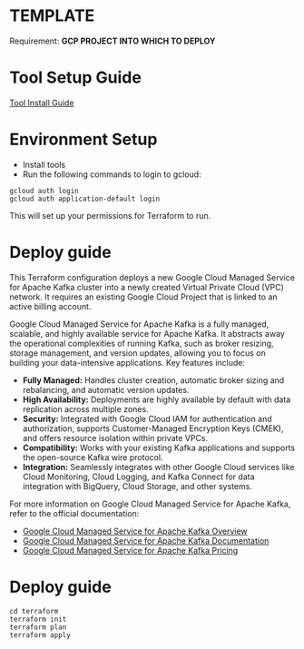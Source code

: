 # TEMPLATE

Requirement: **GCP PROJECT INTO WHICH TO DEPLOY**

# Tool Setup Guide

[Tool Install Guide](tools/ReadMe.md)

# Environment Setup
* Install tools
* Run the following commands to login to gcloud:
```
gcloud auth login
gcloud auth application-default login
```

This will set up your permissions for Terraform to run.

# Deploy guide

This Terraform configuration deploys a new Google Cloud Managed Service for Apache Kafka cluster into a newly created Virtual Private Cloud (VPC) network. It requires an existing Google Cloud Project that is linked to an active billing account.

Google Cloud Managed Service for Apache Kafka is a fully managed, scalable, and highly available service for Apache Kafka. It abstracts away the operational complexities of running Kafka, such as broker resizing, storage management, and version updates, allowing you to focus on building your data-intensive applications. Key features include:

* **Fully Managed:** Handles cluster creation, automatic broker sizing and rebalancing, and automatic version updates.
* **High Availability:** Deployments are highly available by default with data replication across multiple zones.
* **Security:** Integrated with Google Cloud IAM for authentication and authorization, supports Customer-Managed Encryption Keys (CMEK), and offers resource isolation within private VPCs.
* **Compatibility:** Works with your existing Kafka applications and supports the open-source Kafka wire protocol.
* **Integration:** Seamlessly integrates with other Google Cloud services like Cloud Monitoring, Cloud Logging, and Kafka Connect for data integration with BigQuery, Cloud Storage, and other systems.

For more information on Google Cloud Managed Service for Apache Kafka, refer to the official documentation:
* [Google Cloud Managed Service for Apache Kafka Overview](https://cloud.google.com/managed-service-for-apache-kafka/docs/overview)
* [Google Cloud Managed Service for Apache Kafka Documentation](https://cloud.google.com/managed-service-for-apache-kafka/docs)
* [Google Cloud Managed Service for Apache Kafka Pricing](https://cloud.google.com/managed-service-for-apache-kafka/pricing)


# Deploy guide
```
cd terraform
terraform init
terraform plan
terraform apply
```